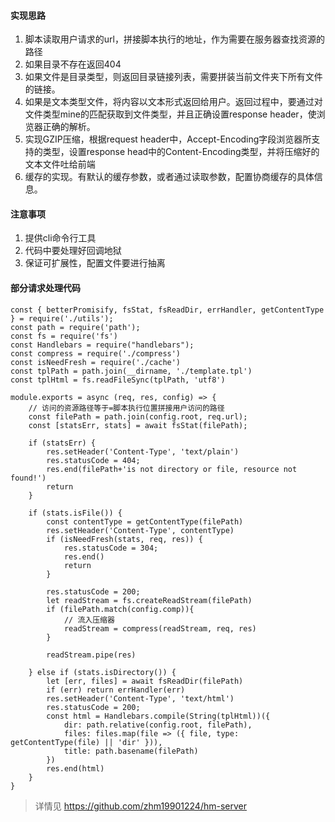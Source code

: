 #### 实现思路
1. 脚本读取用户请求的url，拼接脚本执行的地址，作为需要在服务器查找资源的路径
2. 如果目录不存在返回404
3. 如果文件是目录类型，则返回目录链接列表，需要拼装当前文件夹下所有文件的链接。
4. 如果是文本类型文件，将内容以文本形式返回给用户。返回过程中，要通过对文件类型mine的匹配获取到文件类型，并且正确设置response header，使浏览器正确的解析。
5. 实现GZIP压缩，根据request header中，Accept-Encoding字段浏览器所支持的类型，设置response head中的Content-Encoding类型，并将压缩好的文本文件吐给前端
6. 缓存的实现。有默认的缓存参数，或者通过读取参数，配置协商缓存的具体信息。

#### 注意事项
1. 提供cli命令行工具
2. 代码中要处理好回调地狱
3. 保证可扩展性，配置文件要进行抽离

#### 部分请求处理代码
```
const { betterPromisify, fsStat, fsReadDir, errHandler, getContentType } = require('./utils');
const path = require('path');
const fs = require('fs')
const Handlebars = require("handlebars");
const compress = require('./compress')
const isNeedFresh = require('./cache')
const tplPath = path.join(__dirname, './template.tpl')
const tplHtml = fs.readFileSync(tplPath, 'utf8')

module.exports = async (req, res, config) => {
    // 访问的资源路径等于=脚本执行位置拼接用户访问的路径
    const filePath = path.join(config.root, req.url);
    const [statsErr, stats] = await fsStat(filePath);

    if (statsErr) {
        res.setHeader('Content-Type', 'text/plain')
        res.statusCode = 404;
        res.end(filePath+'is not directory or file, resource not found!')
        return
    }

    if (stats.isFile()) {
        const contentType = getContentType(filePath)
        res.setHeader('Content-Type', contentType)
        if (isNeedFresh(stats, req, res)) {
            res.statusCode = 304;
            res.end()
            return
        }

        res.statusCode = 200;
        let readStream = fs.createReadStream(filePath)
        if (filePath.match(config.comp)){
            // 流入压缩器
            readStream = compress(readStream, req, res)
        }
        
        readStream.pipe(res)
        
    } else if (stats.isDirectory()) {
        let [err, files] = await fsReadDir(filePath)
        if (err) return errHandler(err)
        res.setHeader('Content-Type', 'text/html')
        res.statusCode = 200;
        const html = Handlebars.compile(String(tplHtml))({ 
            dir: path.relative(config.root, filePath), 
            files: files.map(file => ({ file, type: getContentType(file) || 'dir' })),
            title: path.basename(filePath)
        })
        res.end(html)
    }
}
```

> 详情见 https://github.com/zhm19901224/hm-server